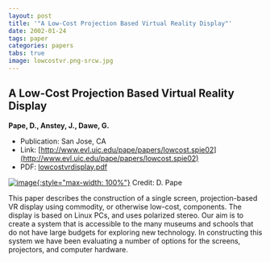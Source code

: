 ```yaml
---
layout: post
title: '"A Low-Cost Projection Based Virtual Reality Display"'
date: 2002-01-24
tags: paper
categories: papers
tabs: true
image: lowcostvr.png-srcw.jpg
---
```


## A Low-Cost Projection Based Virtual Reality Display
**Pape, D., Anstey, J., Dawe, G.**
- Publication: San Jose, CA
- Link: [http://www.evl.uic.edu/pape/papers/lowcost.spie02](http://www.evl.uic.edu/pape/papers/lowcost.spie02)
- PDF: [lowcostvrdisplay.pdf](/documents/lowcostvrdisplay.pdf)


[![image](https://www.evl.uic.edu/output/originals/lowcostvr.png-srcw.jpg){:style="max-width: 100%"}](https://www.evl.uic.edu/output/originals/lowcostvr.png-srcw.jpg)
Credit: D. Pape

This paper describes the construction of a single screen, projection-based VR display using commodity, or otherwise low-cost, components. The display is based on Linux PCs, and uses polarized stereo. Our aim is to create a system that is accessible to the many museums and schools that do not have large budgets for exploring new technology. In constructing this system we have been evaluating a number of options for the screens, projectors, and computer hardware.
